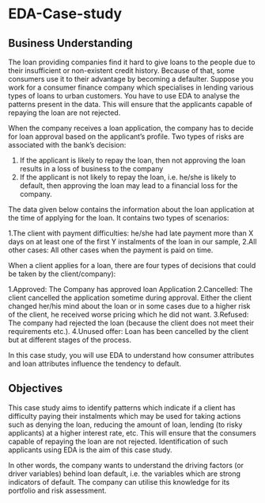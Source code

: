 # EDA-Case-study

## Business Understanding

The loan providing companies find it hard to give loans to the people due to their insufficient or non-existent credit history. Because of that, some consumers
use it to their advantage by becoming a defaulter. Suppose you work for a consumer finance company which specialises in lending various types of loans to urban 
customers. You have to use EDA to analyse the patterns present in the data. This will ensure that the applicants capable of repaying the loan are not rejected.

When the company receives a loan application, the company has to decide for loan approval based on the applicant’s profile. Two types of risks are associated with 
the bank’s decision:

1. If the applicant is likely to repay the loan, then not approving the loan results in a loss of business to the company
2. If the applicant is not likely to repay the loan, i.e. he/she is likely to default, then approving the loan may lead to a financial loss for the company.

 
The data given below contains the information about the loan application at the time of applying for the loan. It contains two types of scenarios:

1.The client with payment difficulties: he/she had late payment more than X days on at least one of the first Y instalments of the loan in our sample,
2.All other cases: All other cases when the payment is paid on time.

When a client applies for a loan, there are four types of decisions that could be taken by the client/company):

1.Approved: The Company has approved loan Application
2.Cancelled: The client cancelled the application sometime during approval. Either the client changed her/his mind about the loan or in some cases due to a higher 
  risk of the client, he received worse pricing which he did not want.
3.Refused: The company had rejected the loan (because the client does not meet their requirements etc.).
4.Unused offer:  Loan has been cancelled by the client but at different stages of the process.

In this case study, you will use EDA to understand how consumer attributes and loan attributes influence the tendency to default.

## Objectives

This case study aims to identify patterns which indicate if a client has difficulty paying their instalments which may be used for taking actions such as 
denying the loan, reducing the amount of loan, lending (to risky applicants) at a higher interest rate, etc. This will ensure that the consumers capable of 
repaying the loan are not rejected. Identification of such applicants using EDA is the aim of this case study.

 In other words, the company wants to understand the driving factors (or driver variables) behind loan default, i.e. the variables which are strong indicators 
 of default.  The company can utilise this knowledge for its portfolio and risk assessment.

